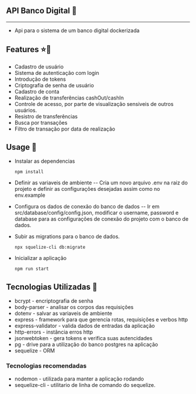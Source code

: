 ## API Banco Digital 🏦
---
- Api para o sistema de um banco digital dockerizada

## Features ⭐🎯 
- Cadastro de usuário
- Sistema de autenticação com login
- Introdução de tokens
- Criptografia de senha de usuário
- Cadastro de conta
- Realização de transferências cashOut/cashIn
- Controle de acesso, por parte de visualização sensiveis de outros usuários.
- Resistro de transferências 
- Busca  por transações
- Filtro de transação por data de realização

## Usage 🚩

* Instalar as dependencias 
    ```
    npm install
    ```

* Definir as variaveis de ambiente
-- Cria um novo arquivo .env na raiz do projeto e definir as configurações desejadas assim como no env.example

* Configura os dados de conexão do banco de dados
-- Ir em src/database/config/config.json, modificar o username, password e database para as configurações de conexão do projeto com o banco de dados.


* Subir as migrations para o banco de dados.
    ```
    npx squelize-cli db:migrate 
    ```

* Inicializar a aplicação
    ```
    npm run start
    ```


## Tecnologias Utilizadas 📝

* bcrypt - encriptografia de senha
* body-parser - analisar os corpos das requisições
* dotenv - salvar as variaveis de ambiente
* express - framework para que gerencia rotas, requisições e verbos http
* express-validator - valida dados de entradas da aplicação
* http-errors - instância erros http
* jsonwebtoken - gera tokens e verifica suas autencidades
* pg - drive para a utilização do banco postgres na aplicação
* sequelize - ORM

### Tecnologias recomendadas

* nodemon - utilizada para manter a aplicação rodando
* sequelize-cli - utilitario de linha de comando do sequelize.